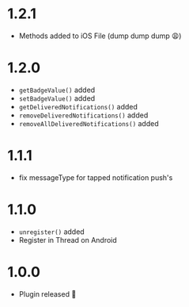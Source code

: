 # 1.2.1
- Methods added to iOS File (dump dump dump 😩)

# 1.2.0
- `getBadgeValue()` added
- `setBadgeValue()` added
- `getDeliveredNotifications()` added
- `removeDeliveredNotifications()` added
- `removeAllDeliveredNotifications()` added

# 1.1.1

- fix messageType for tapped notification push's

# 1.1.0

- `unregister()` added
- Register in Thread on Android

# 1.0.0

- Plugin released 🎉
